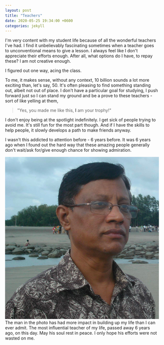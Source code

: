 ```yaml
---
layout: post
title: "Teachers"
date: 2020-05-25 19:34:00 +0600
categories: jekyll
---
```


I'm very content with my student life because of all the wonderful teachers I've had.
I find it unbelievably fascinating sometimes when a teacher goes to unconventional means to give a lesson.
I always feel like I don't appreciate their efforts enough. After all, what options do I have, to repay these? I am not creative enough.

I figured out one way, acing the class.

To me, it makes sense, without any context, 10 billion sounds a lot more exciting than, let's say, 50. It's often pleasing to find something standing out, albeit not out of place.
I don't have a particular goal for studying, I push forward just so I can stand my ground and be a prove to these teachers - sort of like yelling at them, 
> "Yes, you made me like this, **I** am your trophy!"

I don't enjoy being at the spotlight indefinitely. I get sick of people trying to avoid me. It's still fun for the most part though. And if I have the skills to help people, it slowly develops a path to make friends anyway.

I wasn't this addicted to attention before - 6 years before. It was 6 years ago when I found out the hard way that these amazing people generally don't wait/ask for/give enough chance for showing admiration.


<div class="text-wrap">
    <img src="/images/atik-sir.jpg" alt="Photo of Atik sir" class="float-left">
    The man in the photo has had more impact in building up my life than I can ever admit. The most influential teacher of my life, passed away 6 years ago, on this day. May his soul rest in peace.
    I only hope his efforts were not wasted on me.
</div>



